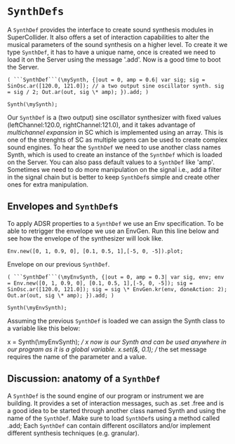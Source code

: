 # ```SynthDefs```

A ``````SynthDef`````` provides the interface to create sound synthesis modules in SuperCollider. It also offers a set of interaction capabilities to alter the musical parameters of the sound synthesis on a higher level. To create it we type ```SynthDef```, it has to have a unique name, once is created we need to load it on the Server using the message '.add'. Now is a good time to boot the Server.

```sclang
( ```SynthDef```(\mySynth, {|out = 0, amp = 0.6| var sig; sig = SinOsc.ar([120.0, 121.0]); // a two output sine oscillator synth. sig = sig / 2; Out.ar(out, sig \* amp); }).add; )

Synth(\mySynth);
```

Our ```SynthDef``` is a (two output) sine oscillator synthesizer with fixed values (leftChannel:120.0, rightChannel:121.0), and it takes advantage of *multichannel expansion* in SC which is implemented using an array. This is one of the strenghts of SC as multiple ugens can be used to create complex sound engines. To hear the ```SynthDef``` we need to use another class names Synth, which is used to create an instance of the ```SynthDef``` which is loaded on the Server. You can also pass default values to a ```SynthDef``` like 'amp'. Sometimes we need to do more manipulation on the signal i.e., add a filter in the signal chain but is better to keep ```SynthDef```s simple and create other ones for extra manipulation.

## Envelopes and ```SynthDef```s<a id="sec-1-1"></a>

To apply ADSR properties to a ```SynthDef``` we use an Env specification. To be able to retrigger the envelope we use an EnvGen. Run this line below and see how the envelope of the synthesizer will look like.

```
Env.new([0, 1, 0.9, 0], [0.1, 0.5, 1],[-5, 0, -5]).plot;
```

Envelope on our previous ```SynthDef```.

```
( ```SynthDef```(\myEnvSynth, {|out = 0, amp = 0.3| var sig, env; env = Env.new([0, 1, 0.9, 0], [0.1, 0.5, 1],[-5, 0, -5]); sig = SinOsc.ar([120.0, 121.0]); sig = sig \* EnvGen.kr(env, doneAction: 2); Out.ar(out, sig \* amp); }).add; )

Synth(\myEnvSynth);
```

Assuming the previous ```SynthDef``` is loaded we can assign the Synth class to a variable like this below:

x = Synth(\myEnvSynth); */ x now is our Synth and can be used anywhere in our program as it is a global variable. x.set(&amp;, 0.1); /* the set message requires the name of the parameter and a value.

## Discussion: anatomy of a ```SynthDef```

A ```SynthDef``` is the sound engine of our program or instrument we are building. It provides a set of interaction messages, such as .set .free and is a good idea to be started through another class named Synth and using the name of the ```SynthDef```. Make sure to load ```SynthDef```s using a method called .add; Each ```SynthDef``` can contain different oscillators and/or implement different synthesis techniques (e.g. granular).
